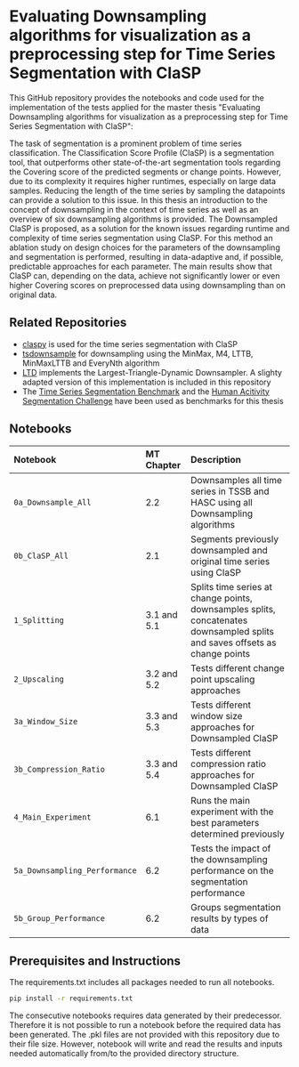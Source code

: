 

# Evaluating Downsampling algorithms for visualization as a preprocessing step for Time Series Segmentation with ClaSP

This GitHub repository provides the notebooks and code used for the implementation of the tests applied for the master thesis "Evaluating Downsampling algorithms for visualization as a preprocessing step for Time Series Segmentation with ClaSP":

The task of segmentation is a prominent problem of time series classification. The Classification Score Profile (ClaSP) is a segmentation tool, that outperforms other state-of-the-art segmentation tools regarding the Covering score of the predicted segments or change points. However, due to its complexity it requires higher runtimes, especially on large data samples. Reducing the length of the time series by sampling the datapoints can provide a solution to this issue. In this thesis an introduction to the concept of downsampling in the context of time series as well as an overview of six downsampling algorithms is provided. The Downsampled ClaSP is proposed, as a solution for the known issues regarding runtime and complexity of time series segmentation using ClaSP. For this method an ablation study on design choices for the parameters of the downsampling and segmentation is performed, resulting in data-adaptive and, if possible, predictable approaches for each parameter. The main results show that ClaSP can, depending on the data, achieve not significantly lower or even higher Covering scores on preprocessed data using downsampling than on original data.

## Related Repositories

* [claspy](https://github.com/ermshaua/claspy) is used for the time series segmentation with ClaSP
* [tsdownsample](https://github.com/predict-idlab/tsdownsample) for downsampling using the MinMax, M4, LTTB, MinMaxLTTB and EveryNth algorithm
* [LTD](https://github.com/FarisYang/LTTB-LTD-py/tree/main) implements the Largest-Triangle-Dynamic Downsampler. A slighty adapted version of this implementation is included in this repository
* The [Time Series Segmentation Benchmark](https://github.com/ermshaua/time-series-segmentation-benchmark) and the [Human Acitivity Segmentation Challenge](https://github.com/patrickzib/human_activity_segmentation_challenge) have been used as benchmarks for this thesis

## Notebooks

| Notebook | MT Chapter   | Description |
| :--- | :--- | :--- |
| `0a_Downsample_All` | 2.2 | Downsamples all time series in TSSB and HASC using all Downsampling algorithms |
| `0b_ClaSP_All`| 2.1 | Segments previously downsampled and original time series using ClaSP |
| `1_Splitting` | 3.1 and 5.1 | Splits time series at change points, downsamples splits, concatenates downsampled splits and saves offsets as change points |
| `2_Upscaling` | 3.2 and 5.2 | Tests different change point upscaling approaches |
| `3a_Window_Size` | 3.3 and 5.3 | Tests different window size approaches for Downsampled ClaSP |
| `3b_Compression_Ratio` | 3.3 and 5.4 | Tests different compression ratio approaches for Downsampled ClaSP |
| `4_Main_Experiment` | 6.1 | Runs the main experiment with the best parameters determined previously |
| `5a_Downsampling_Performance` | 6.2 | Tests the impact of the downsampling performance on the segmentation performance |
| `5b_Group_Performance` | 6.2 | Groups segmentation results by types of data |

## Prerequisites and Instructions

The requirements.txt includes all packages needed to run all notebooks. 
```bash
pip install -r requirements.txt
```

The consecutive notebooks requires data generated by their predecessor. Therefore it is not possible to run a notebook before the required data has been generated. The .pkl files are not provided with this repository due to their file size. However, notebook will write and read the results and inputs needed automatically from/to the provided directory structure. 



